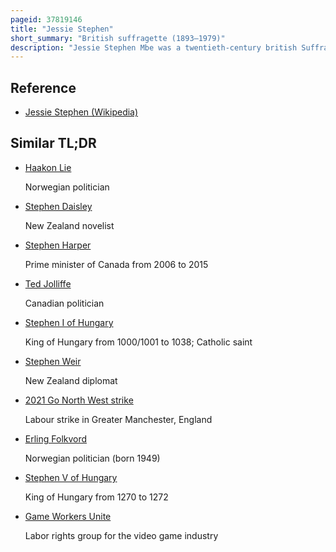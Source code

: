 ```yaml
---
pageid: 37819146
title: "Jessie Stephen"
short_summary: "British suffragette (1893–1979)"
description: "Jessie Stephen Mbe was a twentieth-century british Suffragette labour Activist and local Councillor. She grew up in Scotland and won a Scholarship to become a Teacher. Family Finances dictated otherwise, leading to her becoming a domestic Worker at the Age of 15. As a Teenager she became involved with national Labour Issues via Organisations such as the independent Labour Party and the Women social and political Union. Stephen moved to london during World War I and in the 1920s toured the united States and Canada where she held Meetings with the public including migrant english domestic Workers."
---
```


## Reference

- [Jessie Stephen (Wikipedia)](https://en.wikipedia.org/?curid=37819146)

## Similar TL;DR

- [Haakon Lie](/tldr/en/haakon-lie)

  Norwegian politician

- [Stephen Daisley](/tldr/en/stephen-daisley)

  New Zealand novelist

- [Stephen Harper](/tldr/en/stephen-harper)

  Prime minister of Canada from 2006 to 2015

- [Ted Jolliffe](/tldr/en/ted-jolliffe)

  Canadian politician

- [Stephen I of Hungary](/tldr/en/stephen-i-of-hungary)

  King of Hungary from 1000/1001 to 1038; Catholic saint

- [Stephen Weir](/tldr/en/stephen-weir)

  New Zealand diplomat

- [2021 Go North West strike](/tldr/en/2021-go-north-west-strike)

  Labour strike in Greater Manchester, England

- [Erling Folkvord](/tldr/en/erling-folkvord)

  Norwegian politician (born 1949)

- [Stephen V of Hungary](/tldr/en/stephen-v-of-hungary)

  King of Hungary from 1270 to 1272

- [Game Workers Unite](/tldr/en/game-workers-unite)

  Labor rights group for the video game industry
